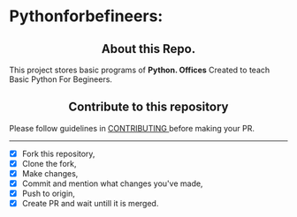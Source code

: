
# Pythonforbefineers:
<h2 align="center" markdown="1"> About this Repo.</h2>
This project stores basic programs of <b>Python. Offices</b> Created to teach Basic Python For Begineers.

 <h2 align="center" markdown="1">Contribute to this repository</h2>
Please follow guidelines in <a href="./CONTRIBUTING.md">CONTRIBUTING </a>before making your PR.

---
- [x] Fork this repository,
- [x] Clone the fork,
- [x] Make changes,
- [x] Commit and mention what changes you've made,
- [x] Push to origin,
- [x] Create PR and wait untill it is merged.
